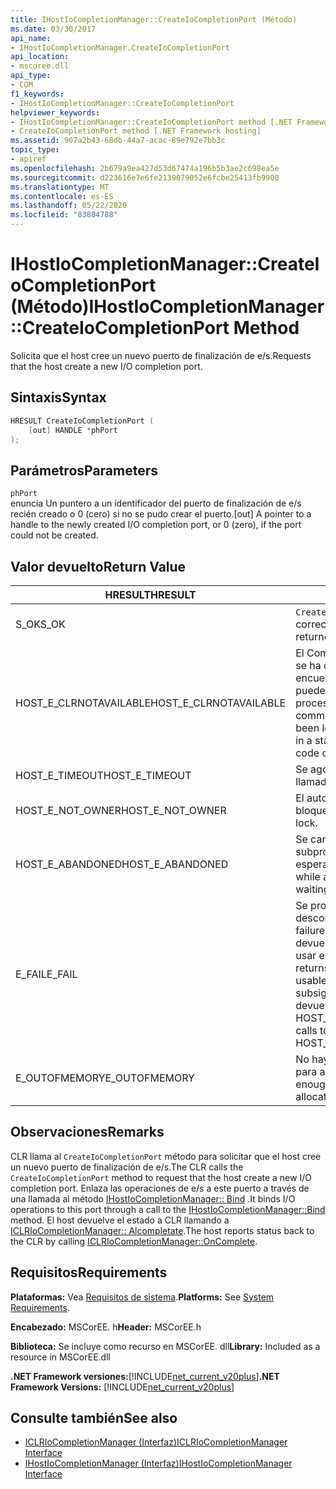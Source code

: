 ```yaml
---
title: IHostIoCompletionManager::CreateIoCompletionPort (Método)
ms.date: 03/30/2017
api_name:
- IHostIoCompletionManager.CreateIoCompletionPort
api_location:
- mscoree.dll
api_type:
- COM
f1_keywords:
- IHostIoCompletionManager::CreateIoCompletionPort
helpviewer_keywords:
- IHostIoCompletionManager::CreateIoCompletionPort method [.NET Framework hosting]
- CreateIoCompletionPort method [.NET Framework hosting]
ms.assetid: 907a2b43-68db-44a7-acac-89e792e7bb3c
topic_type:
- apiref
ms.openlocfilehash: 2b679a9ea427d53d67474a196b5b3ae2c698ea5e
ms.sourcegitcommit: d223616e7e6fe2139079052e6fcbe25413fb9900
ms.translationtype: MT
ms.contentlocale: es-ES
ms.lasthandoff: 05/22/2020
ms.locfileid: "83804788"
---
```

# <a name="ihostiocompletionmanagercreateiocompletionport-method"></a><span data-ttu-id="71d13-102">IHostIoCompletionManager::CreateIoCompletionPort (Método)</span><span class="sxs-lookup"><span data-stu-id="71d13-102">IHostIoCompletionManager::CreateIoCompletionPort Method</span></span>
<span data-ttu-id="71d13-103">Solicita que el host cree un nuevo puerto de finalización de e/s.</span><span class="sxs-lookup"><span data-stu-id="71d13-103">Requests that the host create a new I/O completion port.</span></span>  
  
## <a name="syntax"></a><span data-ttu-id="71d13-104">Sintaxis</span><span class="sxs-lookup"><span data-stu-id="71d13-104">Syntax</span></span>  
  
```cpp  
HRESULT CreateIoCompletionPort (  
    [out] HANDLE *phPort  
);  
```  
  
## <a name="parameters"></a><span data-ttu-id="71d13-105">Parámetros</span><span class="sxs-lookup"><span data-stu-id="71d13-105">Parameters</span></span>  
 `phPort`  
 <span data-ttu-id="71d13-106">enuncia Un puntero a un identificador del puerto de finalización de e/s recién creado o 0 (cero) si no se pudo crear el puerto.</span><span class="sxs-lookup"><span data-stu-id="71d13-106">[out] A pointer to a handle to the newly created I/O completion port, or 0 (zero), if the port could not be created.</span></span>  
  
## <a name="return-value"></a><span data-ttu-id="71d13-107">Valor devuelto</span><span class="sxs-lookup"><span data-stu-id="71d13-107">Return Value</span></span>  
  
|<span data-ttu-id="71d13-108">HRESULT</span><span class="sxs-lookup"><span data-stu-id="71d13-108">HRESULT</span></span>|<span data-ttu-id="71d13-109">Descripción</span><span class="sxs-lookup"><span data-stu-id="71d13-109">Description</span></span>|  
|-------------|-----------------|  
|<span data-ttu-id="71d13-110">S_OK</span><span class="sxs-lookup"><span data-stu-id="71d13-110">S_OK</span></span>|<span data-ttu-id="71d13-111">`CreateIoCompletionPort`se devolvió correctamente.</span><span class="sxs-lookup"><span data-stu-id="71d13-111">`CreateIoCompletionPort` returned successfully.</span></span>|  
|<span data-ttu-id="71d13-112">HOST_E_CLRNOTAVAILABLE</span><span class="sxs-lookup"><span data-stu-id="71d13-112">HOST_E_CLRNOTAVAILABLE</span></span>|<span data-ttu-id="71d13-113">El Common Language Runtime (CLR) no se ha cargado en un proceso o el CLR se encuentra en un estado en el que no puede ejecutar código administrado ni procesar la llamada correctamente.</span><span class="sxs-lookup"><span data-stu-id="71d13-113">The common language runtime (CLR) has not been loaded into a process, or the CLR is in a state in which it cannot run managed code or process the call successfully.</span></span>|  
|<span data-ttu-id="71d13-114">HOST_E_TIMEOUT</span><span class="sxs-lookup"><span data-stu-id="71d13-114">HOST_E_TIMEOUT</span></span>|<span data-ttu-id="71d13-115">Se agotó el tiempo de espera de la llamada.</span><span class="sxs-lookup"><span data-stu-id="71d13-115">The call timed out.</span></span>|  
|<span data-ttu-id="71d13-116">HOST_E_NOT_OWNER</span><span class="sxs-lookup"><span data-stu-id="71d13-116">HOST_E_NOT_OWNER</span></span>|<span data-ttu-id="71d13-117">El autor de la llamada no posee el bloqueo.</span><span class="sxs-lookup"><span data-stu-id="71d13-117">The caller does not own the lock.</span></span>|  
|<span data-ttu-id="71d13-118">HOST_E_ABANDONED</span><span class="sxs-lookup"><span data-stu-id="71d13-118">HOST_E_ABANDONED</span></span>|<span data-ttu-id="71d13-119">Se canceló un evento mientras un subproceso o fibra bloqueados estaba esperando en él.</span><span class="sxs-lookup"><span data-stu-id="71d13-119">An event was canceled while a blocked thread or fiber was waiting on it.</span></span>|  
|<span data-ttu-id="71d13-120">E_FAIL</span><span class="sxs-lookup"><span data-stu-id="71d13-120">E_FAIL</span></span>|<span data-ttu-id="71d13-121">Se produjo un error grave desconocido.</span><span class="sxs-lookup"><span data-stu-id="71d13-121">An unknown catastrophic failure occurred.</span></span> <span data-ttu-id="71d13-122">Cuando un método devuelve E_FAIL, CLR ya no se puede usar en el proceso.</span><span class="sxs-lookup"><span data-stu-id="71d13-122">When a method returns E_FAIL, the CLR is no longer usable within the process.</span></span> <span data-ttu-id="71d13-123">Las llamadas subsiguientes a métodos de hospedaje devuelven HOST_E_CLRNOTAVAILABLE.</span><span class="sxs-lookup"><span data-stu-id="71d13-123">Subsequent calls to hosting methods return HOST_E_CLRNOTAVAILABLE.</span></span>|  
|<span data-ttu-id="71d13-124">E_OUTOFMEMORY</span><span class="sxs-lookup"><span data-stu-id="71d13-124">E_OUTOFMEMORY</span></span>|<span data-ttu-id="71d13-125">No hay suficiente memoria disponible para asignar el recurso solicitado.</span><span class="sxs-lookup"><span data-stu-id="71d13-125">Not enough memory was available to allocate the requested resource.</span></span>|  
  
## <a name="remarks"></a><span data-ttu-id="71d13-126">Observaciones</span><span class="sxs-lookup"><span data-stu-id="71d13-126">Remarks</span></span>  
 <span data-ttu-id="71d13-127">CLR llama al `CreateIoCompletionPort` método para solicitar que el host cree un nuevo puerto de finalización de e/s.</span><span class="sxs-lookup"><span data-stu-id="71d13-127">The CLR calls the `CreateIoCompletionPort` method to request that the host create a new I/O completion port.</span></span> <span data-ttu-id="71d13-128">Enlaza las operaciones de e/s a este puerto a través de una llamada al método [IHostIoCompletionManager:: Bind](../../../../docs/framework/unmanaged-api/hosting/ihostiocompletionmanager-bind-method.md) .</span><span class="sxs-lookup"><span data-stu-id="71d13-128">It binds I/O operations to this port through a call to the [IHostIoCompletionManager::Bind](../../../../docs/framework/unmanaged-api/hosting/ihostiocompletionmanager-bind-method.md) method.</span></span> <span data-ttu-id="71d13-129">El host devuelve el estado a CLR llamando a [ICLRIoCompletionManager:: Alcompletate](iclriocompletionmanager-oncomplete-method.md).</span><span class="sxs-lookup"><span data-stu-id="71d13-129">The host reports status back to the CLR by calling [ICLRIoCompletionManager::OnComplete](iclriocompletionmanager-oncomplete-method.md).</span></span>  
  
## <a name="requirements"></a><span data-ttu-id="71d13-130">Requisitos</span><span class="sxs-lookup"><span data-stu-id="71d13-130">Requirements</span></span>  
 <span data-ttu-id="71d13-131">**Plataformas:** Vea [Requisitos de sistema](../../get-started/system-requirements.md).</span><span class="sxs-lookup"><span data-stu-id="71d13-131">**Platforms:** See [System Requirements](../../get-started/system-requirements.md).</span></span>  
  
 <span data-ttu-id="71d13-132">**Encabezado:** MSCorEE. h</span><span class="sxs-lookup"><span data-stu-id="71d13-132">**Header:** MSCorEE.h</span></span>  
  
 <span data-ttu-id="71d13-133">**Biblioteca:** Se incluye como recurso en MSCorEE. dll</span><span class="sxs-lookup"><span data-stu-id="71d13-133">**Library:** Included as a resource in MSCorEE.dll</span></span>  
  
 <span data-ttu-id="71d13-134">**.NET Framework versiones:**[!INCLUDE[net_current_v20plus](../../../../includes/net-current-v20plus-md.md)]</span><span class="sxs-lookup"><span data-stu-id="71d13-134">**.NET Framework Versions:** [!INCLUDE[net_current_v20plus](../../../../includes/net-current-v20plus-md.md)]</span></span>  
  
## <a name="see-also"></a><span data-ttu-id="71d13-135">Consulte también</span><span class="sxs-lookup"><span data-stu-id="71d13-135">See also</span></span>

- [<span data-ttu-id="71d13-136">ICLRIoCompletionManager (Interfaz)</span><span class="sxs-lookup"><span data-stu-id="71d13-136">ICLRIoCompletionManager Interface</span></span>](iclriocompletionmanager-interface.md)
- [<span data-ttu-id="71d13-137">IHostIoCompletionManager (Interfaz)</span><span class="sxs-lookup"><span data-stu-id="71d13-137">IHostIoCompletionManager Interface</span></span>](ihostiocompletionmanager-interface.md)
